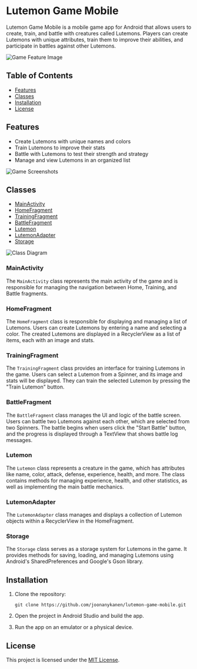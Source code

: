 # Lutemon Game Mobile

Lutemon Game Mobile is a mobile game app for Android that allows users to create, train, and battle with creatures called Lutemons. Players can create Lutemons with unique attributes, train them to improve their abilities, and participate in battles against other Lutemons.

![Game Feature Image](https://github.com/joonanykanen/lutemon-game-mobile/main/lutemon_battle_showcase_28-04-2023.gif)

## Table of Contents

- [Features](#features)
- [Classes](#classes)
- [Installation](#installation)
- [License](#license)

## Features

- Create Lutemons with unique names and colors
- Train Lutemons to improve their stats
- Battle with Lutemons to test their strength and strategy
- Manage and view Lutemons in an organized list

![Game Screenshots](https://github.com/joonanykanen/lutemon-game-mobile/main/lutemon_game_features_28-04-2023.png)

## Classes

- [MainActivity](#MainActivity)
- [HomeFragment](#HomeFragment)
- [TrainingFragment](#TrainingFragment)
- [BattleFragment](#BattleFragment)
- [Lutemon](#Lutemon)
- [LutemonAdapter](#LutemonAdapter)
- [Storage](#Storage)

![Class Diagram](https://github.com/joonanykanen/lutemon-game-mobile/main/lutemon_game_class_diagram_28-04-2023.png)

### MainActivity

The `MainActivity` class represents the main activity of the game and is responsible for managing the navigation between Home, Training, and Battle fragments.

### HomeFragment

The `HomeFragment` class is responsible for displaying and managing a list of Lutemons. Users can create Lutemons by entering a name and selecting a color. The created Lutemons are displayed in a RecyclerView as a list of items, each with an image and stats.

### TrainingFragment

The `TrainingFragment` class provides an interface for training Lutemons in the game. Users can select a Lutemon from a Spinner, and its image and stats will be displayed. They can train the selected Lutemon by pressing the "Train Lutemon" button.

### BattleFragment

The `BattleFragment` class manages the UI and logic of the battle screen. Users can battle two Lutemons against each other, which are selected from two Spinners. The battle begins when users click the "Start Battle" button, and the progress is displayed through a TextView that shows battle log messages.

### Lutemon

The `Lutemon` class represents a creature in the game, which has attributes like name, color, attack, defense, experience, health, and more. The class contains methods for managing experience, health, and other statistics, as well as implementing the main battle mechanics.

### LutemonAdapter

The `LutemonAdapter` class manages and displays a collection of Lutemon objects within a RecyclerView in the HomeFragment.

### Storage

The `Storage` class serves as a storage system for Lutemons in the game. It provides methods for saving, loading, and managing Lutemons using Android's SharedPreferences and Google's Gson library.

## Installation

1. Clone the repository:

    ```git clone https://github.com/joonanykanen/lutemon-game-mobile.git```

2. Open the project in Android Studio and build the app.

3. Run the app on an emulator or a physical device.

## License

This project is licensed under the [MIT License](LICENSE.md).
